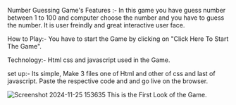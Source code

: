 Number Guessing Game's Features :- 
   In this game you have guess number between 1 to 100 and computer choose the number and you have to guess the number.
   It is user freindly and great interactive user face.

How to Play:-
      You have to start the Game by clicking on "Click Here To Start The Game".

Technology:-
     Html css and javascript used in the Game.

set up:-
   Its simple, Make 3 files one of Html and other of css and last of javascript. Paste the respective code and and go live on the browser.
    
![Screenshot 2024-11-25 153635](https://github.com/user-attachments/assets/0fbe1485-cff7-4fa5-9f13-f75f9d5ec064)
This is the First Look of the Game.
